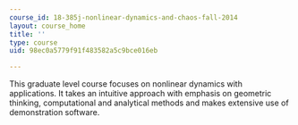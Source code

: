 ```yaml
---
course_id: 18-385j-nonlinear-dynamics-and-chaos-fall-2014
layout: course_home
title: ''
type: course
uid: 98ec0a5779f91f483582a5c9bce016eb

---
```

This graduate level course focuses on nonlinear dynamics with applications. It takes an intuitive approach with emphasis on geometric thinking, computational and analytical methods and makes extensive use of demonstration software.
